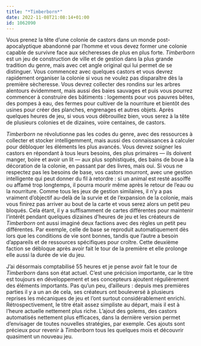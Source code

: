 ```yaml
---
title: "*Timberborn*"
date: 2022-11-08T21:08:14+01:00
id: 1062090
---
```


Vous prenez la tête d’une colonie de castors dans un monde post-apocalyptique abandonné par l’homme et vous devez former une colonie capable de survivre face aux sécheresses de plus en plus forte. *Timberborn* est un jeu de construction de ville et de gestion dans la plus grande tradition du genre, mais avec cet angle original qui lui permet de se distinguer. Vous commencez avec quelques castors et vous devrez rapidement organiser la colonie si vous ne voulez pas disparaître dès la première sècheresse. Vous devrez collecter des rondins sur les arbres alentours évidemment, mais aussi des baies sauvages et puis vous pourrez commencer à construire des bâtiments : logements pour vos pauvres bêtes, des pompes à eau, des fermes pour cultiver de la nourriture et bientôt des usines pour créer des planches, engrenages et autres objets. Après quelques heures de jeu, si vous vous débrouillez bien, vous serez à la tête de plusieurs colonies et de dizaines, voire centaines, de castors. 

*Timberborn* ne révolutionne pas les codes du genre, avec des ressources à collecter et stocker intelligemment, mais aussi des connaissances à calculer pour débloquer les éléments les plus avancés. Vous devrez soigner les castors en répondant à tous leurs besoins, des plus primaires — ils doivent manger, boire et avoir un lit — aux plus sophistiqués, des bains de boue à la décoration de la colonie, en passant par des livres, mais oui. Si vous ne respectez pas les besoins de base, vos castors mourront, avec une gestion intelligente qui peut donner du fil à retordre : si un animal est resté assoiffé ou affamé trop longtemps, il pourra mourir même après le retour de l’eau ou la nourriture. Comme tous les jeux de gestion similaires, il n’y a pas vraiment d’objectif au-delà de la survie et de l’expansion de la colonie, mais vous finirez pas arriver au bout de la carte et vous serez alors un petit peu bloqués. Cela étant, il y a suffisamment de cartes différentes pour maintenir l’intérêt pendant quelques dizaines d’heures de jeu et les créateurs de *Timberborn* ont aussi imaginé deux factions avec des règles un petit peu différentes. Par exemple, celle de base se reproduit automatiquement dès lors que les conditions de vie sont bonnes, tandis que l’autre a besoin d’appareils et de ressources spécifiques pour croître. Cette deuxième faction se débloque après avoir fait le tour de la première et elle prolonge elle aussi la durée de vie du jeu.

J’ai désormais comptabilisé 55 heures et je pense avoir fait le tour de *Timberborn* dans son état actuel. C’est une précision importante, car le titre est toujours en développement et ses concepteurs ajoutent régulièrement des éléments importants. Pas qu’un peu, d’ailleurs : depuis mes premières parties il y a un an de cela, ses créateurs ont bouleversé à plusieurs reprises les mécaniques de jeu et l’ont surtout considérablement enrichi. Rétrospectivement, le titre était assez simpliste au départ, mais il est à l’heure actuelle nettement plus riche. L’ajout des golems, des castors automatisés nettement plus efficaces, dans la dernière version permet d’envisager de toutes nouvelles stratégies, par exemple. Ces ajouts sont précieux pour revenir à *Timberborn* tous les quelques mois et découvrir quasiment un nouveau jeu. 


